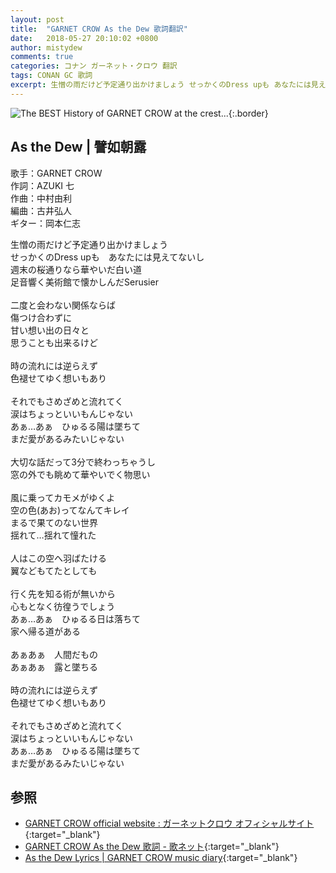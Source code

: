 ```yaml
---
layout: post
title:  "GARNET CROW As the Dew 歌詞翻訳"
date:   2018-05-27 20:10:02 +0800
author: mistydew
comments: true
categories: コナン ガーネット・クロウ 翻訳
tags: CONAN GC 歌詞
excerpt: 生憎の雨だけど予定通り出かけましょう せっかくのDress upも あなたには見えてないし 週末の桜通りなら華やいだ白い道 足音響く美術館で懐かしんだSerusier
---
```

![The BEST History of GARNET CROW at the crest...](https://raw.githubusercontent.com/mistydew/gc2/master/cover/best/BEST02_The%20BEST%20History%20of%20GARNET%20CROW%20at%20the%20crest....jpg){:.border}

## As the Dew | 譬如朝露

歌手：GARNET CROW<br>
作詞：AZUKI 七<br>
作曲：中村由利<br>
編曲：古井弘人<br>
ギター：岡本仁志

生憎の雨だけど予定通り出かけましょう<br>
せっかくのDress upも　あなたには見えてないし<br>
週末の桜通りなら華やいだ白い道<br>
足音響く美術館で懐かしんだSerusier<br>
<br>
二度と会わない関係ならば<br>
傷つけ合わずに<br>
甘い想い出の日々と<br>
思うことも出来るけど<br>
<br>
時の流れには逆らえず<br>
色褪せてゆく想いもあり<br>
<br>
それでもさめざめと流れてく<br>
涙はちょっといいもんじゃない<br>
あぁ…あぁ　ひゅるる陽は墜ちて<br>
まだ愛があるみたいじゃない<br>
<br>
大切な話だって3分で終わっちゃうし<br>
窓の外でも眺めて華やいでく物思い<br>
<br>
風に乗ってカモメがゆくよ<br>
空の色(あお)ってなんてキレイ<br>
まるで果てのない世界<br>
揺れて…揺れて憧れた<br>
<br>
人はこの空へ羽ばたける<br>
翼などもてたとしても<br>
<br>
行く先を知る術が無いから<br>
心もとなく彷徨うでしょう<br>
あぁ…あぁ　ひゅるる日は落ちて<br>
家へ帰る道がある<br>
<br>
あぁあぁ　人間だもの<br>
あぁあぁ　露と墜ちる<br>
<br>
時の流れには逆らえず<br>
色褪せてゆく想いもあり<br>
<br>
それでもさめざめと流れてく<br>
涙はちょっといいもんじゃない<br>
あぁ…あぁ　ひゅるる陽は墜ちて<br>
まだ愛があるみたいじゃない

## 参照

* [GARNET CROW official website : ガーネットクロウ オフィシャルサイト](http://www.garnetcrow.com){:target="_blank"}
* [GARNET CROW As the Dew 歌詞 - 歌ネット](https://www.uta-net.com/song/90284){:target="_blank"}
* [As the Dew Lyrics \| GARNET CROW music diary](https://mistydew.github.io/gc/lyrics/original/As%20the%20Dew.html){:target="_blank"}
